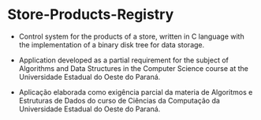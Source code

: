 # Store-Products-Registry

- Control system for the products of a store, written in C language with the implementation of a binary disk tree for data storage.

- Application developed as a partial requirement for the subject of Algorithms and Data Structures in the Computer Science course at the Universidade Estadual do Oeste do Paraná.

- Aplicação elaborada como exigência parcial da materia de Algoritmos e Estruturas de Dados do curso de Ciências da Computação da Universidade Estadual do Oeste do Paraná.
